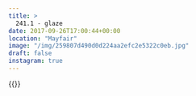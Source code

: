 ```yaml
---
title: >
  241.1 - glaze
date: 2017-09-26T17:00:44+00:00
location: "Mayfair"
image: "/img/259807d490d0d224aa2efc2e5322c0eb.jpg"
draft: false
instagram: true
---
```


{{<photo src="/img/259807d490d0d224aa2efc2e5322c0eb.jpg">}}
